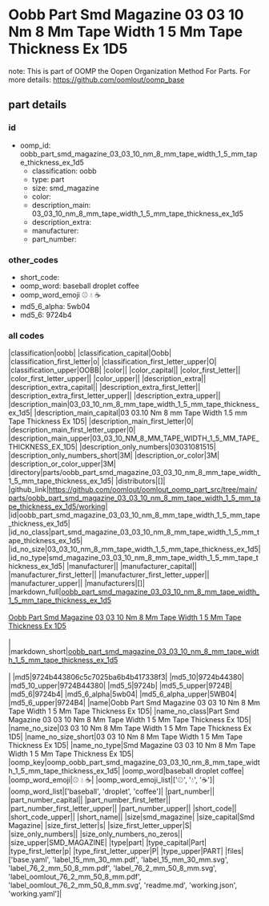 # Oobb Part Smd Magazine 03 03 10 Nm 8 Mm Tape Width 1 5 Mm Tape Thickness Ex 1D5  

note: This is part of OOMP the Oopen Organization Method For Parts. For more details: https://github.com/oomlout/oomp_base

##  part details





### id
* oomp_id: oobb_part_smd_magazine_03_03_10_nm_8_mm_tape_width_1_5_mm_tape_thickness_ex_1d5
  * classification: oobb
  * type: part
  * size: smd_magazine
  * color: 
  * description_main: 03_03_10_nm_8_mm_tape_width_1_5_mm_tape_thickness_ex_1d5
  * description_extra: 
  * manufacturer: 
  * part_number: 

### other_codes
* short_code: 
* oomp_word: baseball droplet coffee
* oomp_word_emoji :baseball: :droplet: :coffee:
* md5_6_alpha: 5wb04
* md5_6: 9724b4

### all codes 
|classification|oobb|
|classification_capital|Oobb|
|classification_first_letter|o|
|classification_first_letter_upper|O|
|classification_upper|OOBB|
|color||
|color_capital||
|color_first_letter||
|color_first_letter_upper||
|color_upper||
|description_extra||
|description_extra_capital||
|description_extra_first_letter||
|description_extra_first_letter_upper||
|description_extra_upper||
|description_main|03_03_10_nm_8_mm_tape_width_1_5_mm_tape_thickness_ex_1d5|
|description_main_capital|03 03.10 Nm 8 mm Tape Width 1.5 mm Tape Thickness Ex 1D5|
|description_main_first_letter|0|
|description_main_first_letter_upper|0|
|description_main_upper|03_03_10_NM_8_MM_TAPE_WIDTH_1_5_MM_TAPE_THICKNESS_EX_1D5|
|description_only_numbers|03031081515|
|description_only_numbers_short|3M|
|description_or_color|3M|
|description_or_color_upper|3M|
|directory|parts/oobb_part_smd_magazine_03_03_10_nm_8_mm_tape_width_1_5_mm_tape_thickness_ex_1d5|
|distributors|[]|
|github_link|https://github.com/oomlout/oomlout_oomp_part_src/tree/main/parts/oobb_part_smd_magazine_03_03_10_nm_8_mm_tape_width_1_5_mm_tape_thickness_ex_1d5/working|
|id|oobb_part_smd_magazine_03_03_10_nm_8_mm_tape_width_1_5_mm_tape_thickness_ex_1d5|
|id_no_class|part_smd_magazine_03_03_10_nm_8_mm_tape_width_1_5_mm_tape_thickness_ex_1d5|
|id_no_size|03_03_10_nm_8_mm_tape_width_1_5_mm_tape_thickness_ex_1d5|
|id_no_type|smd_magazine_03_03_10_nm_8_mm_tape_width_1_5_mm_tape_thickness_ex_1d5|
|manufacturer||
|manufacturer_capital||
|manufacturer_first_letter||
|manufacturer_first_letter_upper||
|manufacturer_upper||
|manufacturers|[]|
|markdown_full|[oobb_part_smd_magazine_03_03_10_nm_8_mm_tape_width_1_5_mm_tape_thickness_ex_1d5](https://github.com/oomlout/oomlout_oomp_part_src/tree/main/parts/oobb_part_smd_magazine_03_03_10_nm_8_mm_tape_width_1_5_mm_tape_thickness_ex_1d5/working)<br>[](https://github.com/oomlout/oomlout_oomp_part_src/tree/main/parts/oobb_part_smd_magazine_03_03_10_nm_8_mm_tape_width_1_5_mm_tape_thickness_ex_1d5/working)<br>[Oobb Part Smd Magazine 03 03 10 Nm 8 Mm Tape Width 1 5 Mm Tape Thickness Ex 1D5](https://github.com/oomlout/oomlout_oomp_part_src/tree/main/parts/oobb_part_smd_magazine_03_03_10_nm_8_mm_tape_width_1_5_mm_tape_thickness_ex_1d5/working)<br><br>|
|markdown_short|[oobb_part_smd_magazine_03_03_10_nm_8_mm_tape_width_1_5_mm_tape_thickness_ex_1d5](https://github.com/oomlout/oomlout_oomp_part_src/tree/main/parts/oobb_part_smd_magazine_03_03_10_nm_8_mm_tape_width_1_5_mm_tape_thickness_ex_1d5/working)<br><br>|
|md5|9724b443806c5c7025ba6b4b417338f3|
|md5_10|9724b44380|
|md5_10_upper|9724B44380|
|md5_5|9724b|
|md5_5_upper|9724B|
|md5_6|9724b4|
|md5_6_alpha|5wb04|
|md5_6_alpha_upper|5WB04|
|md5_6_upper|9724B4|
|name|Oobb Part Smd Magazine 03 03 10 Nm 8 Mm Tape Width 1 5 Mm Tape Thickness Ex 1D5|
|name_no_class|Part Smd Magazine 03 03 10 Nm 8 Mm Tape Width 1 5 Mm Tape Thickness Ex 1D5|
|name_no_size|03 03 10 Nm 8 Mm Tape Width 1 5 Mm Tape Thickness Ex 1D5|
|name_no_size_short|03 03 10 Nm 8 Mm Tape Width 1 5 Mm Tape Thickness Ex 1D5|
|name_no_type|Smd Magazine 03 03 10 Nm 8 Mm Tape Width 1 5 Mm Tape Thickness Ex 1D5|
|oomp_key|oomp_oobb_part_smd_magazine_03_03_10_nm_8_mm_tape_width_1_5_mm_tape_thickness_ex_1d5|
|oomp_word|baseball droplet coffee|
|oomp_word_emoji|:baseball: :droplet: :coffee:|
|oomp_word_emoji_list|[':baseball:', ':droplet:', ':coffee:']|
|oomp_word_list|['baseball', 'droplet', 'coffee']|
|part_number||
|part_number_capital||
|part_number_first_letter||
|part_number_first_letter_upper||
|part_number_upper||
|short_code||
|short_code_upper||
|short_name||
|size|smd_magazine|
|size_capital|Smd Magazine|
|size_first_letter|s|
|size_first_letter_upper|S|
|size_only_numbers||
|size_only_numbers_no_zeros||
|size_upper|SMD_MAGAZINE|
|type|part|
|type_capital|Part|
|type_first_letter|p|
|type_first_letter_upper|P|
|type_upper|PART|
|files|['base.yaml', 'label_15_mm_30_mm.pdf', 'label_15_mm_30_mm.svg', 'label_76_2_mm_50_8_mm.pdf', 'label_76_2_mm_50_8_mm.svg', 'label_oomlout_76_2_mm_50_8_mm.pdf', 'label_oomlout_76_2_mm_50_8_mm.svg', 'readme.md', 'working.json', 'working.yaml']|
